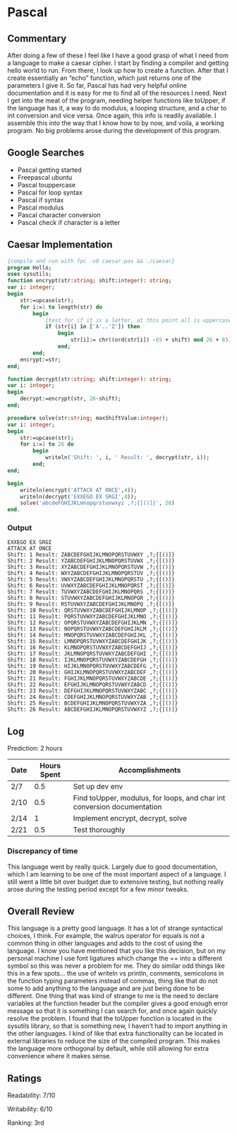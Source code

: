 # Pascal

## Commentary

After doing a few of these I feel like I have a good grasp of what I need from a language to make a caesar cipher. I start by finding a compiler and getting hello world to run. From there, I look up how to create a function. After that I create essentially an “echo” function, which just returns one of the parameters I give it. So far, Pascal has had very helpful online documentation and it is easy for me to find all of the resources I need. Next I get into the meat of the program, needing helper functions like toUpper, if the language has it, a way to do modulus, a looping structure, and a char to int conversion and vice versa. Once again, this info is readily available. I assemble this into the way that I know how to by now, and voila, a working program. No big problems arose during the development of this program.

## Google Searches

- Pascal getting started
- Freepascal ubuntu
- Pascal touppercase
- Pascal for loop syntax
- Pascal if syntax
- Pascal modulus
- Pascal character conversion
- Pascal check if character is a letter

## Caesar Implementation

```pascal
{compile and run with fpc -v0 caesar.pas && ./caesar}
program Hello;
uses sysutils;
function encrypt(str:string; shift:integer): string;
var i: integer;
begin
    str:=upcase(str);
    for i:=1 to length(str) do
        begin
            {test for if it is a letter, at this point all is uppercase}
            if (str[i] in ['A'..'Z']) then
                begin
                    str[i]:= chr((ord(str[i]) -65 + shift) mod 26 + 65);
                end;
        end;
    encrypt:=str;
end;

function decrypt(str:string; shift:integer): string;
var i: integer;
begin
    decrypt:=encrypt(str, 26-shift);
end;

procedure solve(str:string; maxShiftValue:integer);
var i: integer;
begin
    str:=upcase(str);
    for i:=1 to 26 do
        begin
            writeln('Shift: ', i, ' Result: ', decrypt(str, i));
        end;
end;

begin
    writeln(encrypt('ATTACK AT ONCE',4));
    writeln(decrypt('EXXEGO EX SRGI',4));
    solve('abcdeFGHIJKLmnopqrstuvwxyz ,?;{[()]}', 26)
end.
```

### Output

```
EXXEGO EX SRGI
ATTACK AT ONCE
Shift: 1 Result: ZABCDEFGHIJKLMNOPQRSTUVWXY ,?;{[()]}
Shift: 2 Result: YZABCDEFGHIJKLMNOPQRSTUVWX ,?;{[()]}
Shift: 3 Result: XYZABCDEFGHIJKLMNOPQRSTUVW ,?;{[()]}
Shift: 4 Result: WXYZABCDEFGHIJKLMNOPQRSTUV ,?;{[()]}
Shift: 5 Result: VWXYZABCDEFGHIJKLMNOPQRSTU ,?;{[()]}
Shift: 6 Result: UVWXYZABCDEFGHIJKLMNOPQRST ,?;{[()]}
Shift: 7 Result: TUVWXYZABCDEFGHIJKLMNOPQRS ,?;{[()]}
Shift: 8 Result: STUVWXYZABCDEFGHIJKLMNOPQR ,?;{[()]}
Shift: 9 Result: RSTUVWXYZABCDEFGHIJKLMNOPQ ,?;{[()]}
Shift: 10 Result: QRSTUVWXYZABCDEFGHIJKLMNOP ,?;{[()]}
Shift: 11 Result: PQRSTUVWXYZABCDEFGHIJKLMNO ,?;{[()]}
Shift: 12 Result: OPQRSTUVWXYZABCDEFGHIJKLMN ,?;{[()]}
Shift: 13 Result: NOPQRSTUVWXYZABCDEFGHIJKLM ,?;{[()]}
Shift: 14 Result: MNOPQRSTUVWXYZABCDEFGHIJKL ,?;{[()]}
Shift: 15 Result: LMNOPQRSTUVWXYZABCDEFGHIJK ,?;{[()]}
Shift: 16 Result: KLMNOPQRSTUVWXYZABCDEFGHIJ ,?;{[()]}
Shift: 17 Result: JKLMNOPQRSTUVWXYZABCDEFGHI ,?;{[()]}
Shift: 18 Result: IJKLMNOPQRSTUVWXYZABCDEFGH ,?;{[()]}
Shift: 19 Result: HIJKLMNOPQRSTUVWXYZABCDEFG ,?;{[()]}
Shift: 20 Result: GHIJKLMNOPQRSTUVWXYZABCDEF ,?;{[()]}
Shift: 21 Result: FGHIJKLMNOPQRSTUVWXYZABCDE ,?;{[()]}
Shift: 22 Result: EFGHIJKLMNOPQRSTUVWXYZABCD ,?;{[()]}
Shift: 23 Result: DEFGHIJKLMNOPQRSTUVWXYZABC ,?;{[()]}
Shift: 24 Result: CDEFGHIJKLMNOPQRSTUVWXYZAB ,?;{[()]}
Shift: 25 Result: BCDEFGHIJKLMNOPQRSTUVWXYZA ,?;{[()]}
Shift: 26 Result: ABCDEFGHIJKLMNOPQRSTUVWXYZ ,?;{[()]}
```

## Log

Prediction: 2 hours

| Date | Hours Spent | Accomplishments                                                         |
| ---- | ----------- | ----------------------------------------------------------------------- |
| 2/7  | 0.5         | Set up dev env                                                          |
| 2/10 | 0.5         | Find toUpper, modulus, for loops, and char int conversion documentation |
| 2/14 | 1           | Implement encrypt, decrypt, solve                                       |
| 2/21 | 0.5         | Test thoroughly                                                         |

### Discrepancy of time

This language went by really quick. Largely due to good documentation, which I am learning to be one of the most important aspect of a language. I still went a little bit over budget due to extensive testing, but nothing really arose during the testing period except for a few minor tweaks. 

## Overall Review

This language is a pretty good language. It has a lot of strange syntactical choices, I think. For example, the walrus operator for equals is not a common thing in other languages and adds to the cost of using the language. I know you have mentioned that you like this decision, but on my personal machine I use font ligatures which change the == into a different symbol so this was never a problem for me. They do similar odd things like this in a few spots... the use of writeln vs println, comments, semicolons in the function typing parameters instead of commas, thing like that do not some to add anything to the language and are just being done to be different. One thing that was kind of strange to me is the need to declare variables at the function header but the compiler gives a good enough error message so that it is something I can search for, and once again quickly resolve the problem. I found that the toUpper function is located in the sysutils library, so that is something new, I haven’t had to import anything in the other languages. I kind of like that extra functionality can be located in external libraries to reduce the size of the compiled program. This makes the language more orthogonal by default, while still allowing for extra convenience where it makes sense.

## Ratings

Readability: 7/10

Writability: 6/10

Ranking: 3rd

